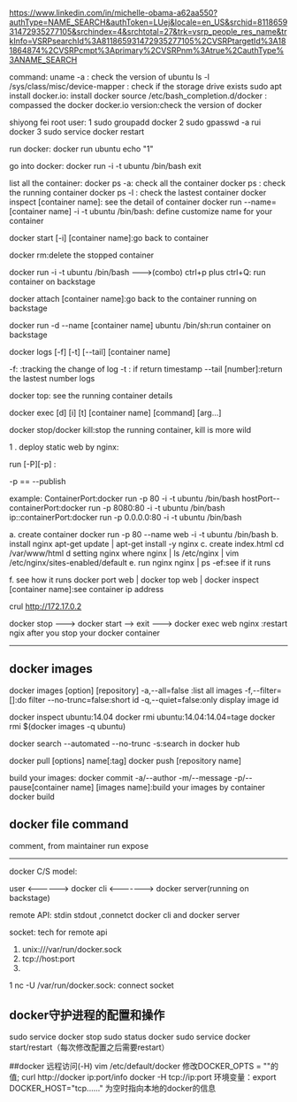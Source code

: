https://www.linkedin.com/in/michelle-obama-a62aa550?authType=NAME_SEARCH&authToken=LUej&locale=en_US&srchid=811865931472935277105&srchindex=4&srchtotal=27&trk=vsrp_people_res_name&trkInfo=VSRPsearchId%3A811865931472935277105%2CVSRPtargetId%3A181864874%2CVSRPcmpt%3Aprimary%2CVSRPnm%3Atrue%2CauthType%3ANAME_SEARCH



command:
uname -a : check the version of ubuntu
ls -l /sys/class/misc/device-mapper : check if the storage drive exists
sudo apt install docker.io: install docker
source /etc/bash_completion.d/docker : compassed the docker
docker.io version:check the version of docker

shiyong fei root user:
1 sudo groupadd docker
2 sudo gpasswd -a rui docker
3 sudo service docker restart

run docker:
docker run ubuntu echo "1"

go into docker:
docker run -i -t ubuntu /bin/bash
exit 

list all the container:
docker ps -a: check all the container
docker ps : check the running container
docker ps -l : check the lastest container
docker inspect [container name]: see the detail of container
docker run --name=[container name] -i -t ubuntu /bin/bash: define customize name for your container

docker start [-i] [container name]:go back to container

docker rm:delete the stopped container

docker run -i -t ubuntu /bin/bash --->(combo) ctrl+p plus ctrl+Q: run container on backstage

docker attach [container name]:go back to the container running on backstage


docker run -d --name [container name] ubuntu /bin/sh:run container on backstage

docker logs [-f] [-t] [--tail] [container name]

-f: :tracking the change of log
-t : if return timestamp 
--tail [number]:return the lastest number logs

docker top: see the running container details

docker exec [d] [i] [t] [container name] [command] [arg...]

docker stop/docker kill:stop the running container, kill is more wild


1 . deploy static web by nginx:

run [-P][-p] :

-p == --publish

example: 
ContainerPort:docker run -p 80 -i -t ubuntu /bin/bash
hostPort--containerPort:docker run -p 8080:80 -i -t ubuntu /bin/bash
ip::containerPort:docker run -p 0.0.0.0:80 -i -t ubuntu /bin/bash


a. create container
docker run -p 80 --name web -i -t ubuntu /bin/bash
b. install nginx
apt-get update |  apt-get install -y nginx
c. create index.html
cd 	/var/www/html
d setting nginx
where nginx  | ls /etc/nginx | vim /etc/nginx/sites-enabled/default
e. run nginx
nginx | ps -ef:see if it runs

f. see how it runs
docker port web | docker top web | docker inspect [container name]:see container ip address

crul http://172.17.0.2

docker stop ---> docker start --> exit ---> docker exec web nginx :restart ngix after you stop your docker container





------------------------------

## docker images

docker images [option]  [repository]
-a,--all=false :list all images
-f,--filter=[]:do filter
--no-trunc=false:short id
-q,--quiet=false:only display image id

docker inspect ubuntu:14.04
docker rmi ubuntu:14.04:14.04=tage 
docker rmi $(docker images -q ubuntu)


docker search --automated  --no-trunc  -s:search in docker hub

docker pull [options] name[:tag]
docker push [repository name]


build your images:
docker commit -a/--author -m/--message -p/--pause[container name] [images name]:build your images by container 
docker build

## docker file command
comment, from maintainer run expose

---------------------------

docker C/S model:

user <------> docker cli <------->  docker server(running on backstage)

remote API: stdin stdout ,connetct docker cli and docker server

socket: tech for remote api
1. unix:///var/run/docker.sock
2. tcp://host:port
3. 

1
nc -U /var/run/docker.sock: connect socket


## docker守护进程的配置和操作
sudo service docker stop 
sudo status docker
sudo service docker start/restart（每次修改配置之后需要restart）

##docker 远程访问(-H)
vim /etc/default/docker
修改DOCKER_OPTS = ""的值;
curl http://docker ip:port/info
docker -H tcp://ip:port
环境变量：export DOCKER_HOST="tcp......"  为空时指向本地的docker的信息







